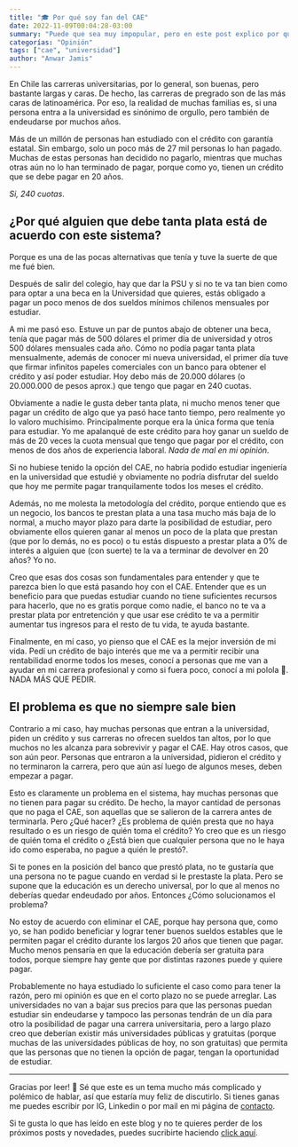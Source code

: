 ```yaml
---
title: "🎓 Por qué soy fan del CAE"
date: 2022-11-09T00:04:28-03:00
summary: "Puede que sea muy impopular, pero en este post explico por qué estoy tan feliz por estar endeudado con el CAE."
categorías: "Opinión"
tags: ["cae", "universidad"]
author: "Anwar Jamis"
---
```

En Chile las carreras universitarias, por lo general, son buenas, pero bastante largas y caras. De hecho, las carreras de pregrado son de las más caras de latinoamérica. Por eso, la realidad de muchas familias es, si una persona entra a la universidad es sinónimo de orgullo, pero también de endeudarse por muchos años.

Más de un millón de personas han estudiado con el crédito con garantía estatal. Sin embargo, solo un poco más de 27 mil personas lo han pagado. Muchas de estas personas han decidido no pagarlo, mientras que muchas otras aún no lo han terminado de pagar, porque como yo, tienen un crédito que se debe pagar en 20 años.

*Si, 240 cuotas*.

## ¿Por qué alguien que debe tanta plata está de acuerdo con este sistema?

Porque es una de las pocas alternativas que tenía y tuve la suerte de que me fué bien.

Después de salir del colegio, hay que dar la PSU y si no te va tan bien como para optar a una beca en la Universidad que quieres, estás obligado a pagar un poco menos de dos sueldos mínimos chilenos mensuales por estudiar.

A mi me pasó eso. Estuve un par de puntos abajo de obtener una beca, tenía que pagar más de 500 dólares el primer día de universidad y otros 500 dólares mensuales cada año. Cómo no podía pagar tanta plata mensualmente, además de conocer mi nueva universidad, el primer día tuve que firmar infinitos papeles comerciales con un banco para obtener el crédito y así poder estudiar. Hoy debo más de 20.000 dólares (o 20.000.000 de pesos aprox.) que tengo que pagar en 240 cuotas.

Obviamente a nadie le gusta deber tanta plata, ni mucho menos tener que pagar un crédito de algo que ya pasó hace tanto tiempo, pero realmente yo lo valoro muchísimo. Principalmente porque era la única forma que tenía para estudiar. Yo me apalanqué de este crédito para hoy ganar un sueldo de más de 20 veces la cuota mensual que tengo que pagar por el crédito, con menos de dos años de experiencia laboral. *Nada de mal en mi opinión.*

Si no hubiese tenido la opción del CAE, no habría podido estudiar ingeniería en la universidad que estudié y obviamente no podría disfrutar del sueldo que hoy me permite pagar tranquilamente todos los meses el crédito.

Además, no me molesta la metodología del crédito, porque entiendo que es un negocio, los bancos te prestan plata a una tasa mucho más baja de lo normal, a mucho mayor plazo para darte la posibilidad de estudiar, pero obviamente ellos quieren ganar al menos un poco de la plata que prestan (que por lo demás, no es poco) o tu estás dispuesto a prestar plata a 0% de interés a alguien que (con suerte) te la va a terminar de devolver en 20 años? Yo no.

Creo que esas dos cosas son fundamentales para entender y que te parezca bien lo que está pasando hoy con el CAE. Entender que es un beneficio para que puedas estudiar cuando no tiene suficientes recursos para hacerlo, que no es gratis porque como nadie, el banco no te va a prestar plata por entretención y que usar ese crédito te va a permitir aumentar tus ingresos para el resto de tu vida, te ayuda bastante.

Finalmente, en mí caso, yo pienso que el CAE es la mejor inversión de mi vida. Pedí un crédito de bajo interés que me va a permitir recibir una rentabilidad enorme todos los meses, conocí a personas que me van a ayudar en mi carrera profesional y como si fuera poco, conocí a mi polola 🤍. NADA MÁS QUE PEDIR.

## El problema es que no siempre sale bien

Contrario a mi caso, hay muchas personas que entran a la universidad, piden un crédito y sus carreras no ofrecen sueldos tan altos, por lo que muchos no les alcanza para sobrevivir y pagar el CAE. Hay otros casos, que son aún peor. Personas que entraron a la universidad, pidieron el crédito y no terminaron la carrera, pero que aún así luego de algunos meses, deben empezar a pagar.

Esto es claramente un problema en el sistema, hay muchas personas que no tienen para pagar su crédito. De hecho, la mayor cantidad de personas que no paga el CAE, son aquellas que se salieron de la carrera antes de terminarla. Pero ¿Qué hacer? ¿Es problema de quién presta que no haya resultado o es un riesgo de quién toma el crédito? Yo creo que es un riesgo de quién toma el crédito o ¿Está bien que cualquier persona que no le haya ido como esperaba, no pague a quién le prestó?.

Si te pones en la posición del banco que prestó plata, no te gustaría que una persona no te pague cuando en verdad si le prestaste la plata. Pero se supone que la educación es un derecho universal, por lo que al menos no deberías quedar endeudado por años. Entonces ¿Cómo solucionamos el problema?

No estoy de acuerdo con eliminar el CAE, porque hay persona que, como yo, se han podido beneficiar y lograr tener buenos sueldos estables que le permiten pagar el crédito durante los largos 20 años que tienen que pagar. Mucho menos pensaría en que la educación debería ser gratuita para todos, porque siempre hay gente que por distintas razones puede y quiere pagar.

Probablemente no haya estudiado lo suficiente el caso como para tener la razón, pero mi opinión es que en el corto plazo no se puede arreglar. Las universidades no van a bajar sus precios para que las personas puedan estudiar sin endeudarse y tampoco las personas tendrán de un día para otro la posibilidad de pagar una carrera universitaria, pero a largo plazo creo que deberían existir más universidades públicas y gratuitas (porque muchas de las universidades públicas de hoy, no son gratuitas) que permita que las personas que no tienen la opción de pagar, tengan la oportunidad de estudiar.

---
Gracias por leer! 🤍 Sé que este es un tema mucho más complicado y polémico de hablar, así que estaría muy feliz de discutirlo. Si tienes ganas me puedes escribir por IG, Linkedin o por mail en mi página de [contacto](/contact).

Si te gusta lo que has leído en este blog y no te quieres perder de los próximos posts y novedades, puedes sucribirte haciendo [click aquí](/subscription).
